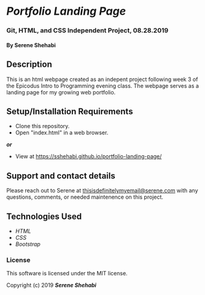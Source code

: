 # _Portfolio Landing Page_

### Git, HTML, and CSS Independent Project, 08.28.2019

#### By **Serene Shehabi**

## Description

This is an html webpage created as an indepent project following week 3 of the Epicodus Intro to Programming evening class. The webpage serves as a landing page for my growing web portfolio.

## Setup/Installation Requirements

* Clone this repository.
* Open "index.html" in a web browser.

**_or_**

* View at https://sshehabi.github.io/portfolio-landing-page/
## Support and contact details

Please reach out to Serene at thisisdefinitelymyemail@serene.com with any questions, comments, or needed maintenence on this project.

## Technologies Used

* _HTML_
* _CSS_
* _Bootstrap_


### License

This software is licensed under the MIT license.

Copyright (c) 2019 **_Serene Shehabi_**